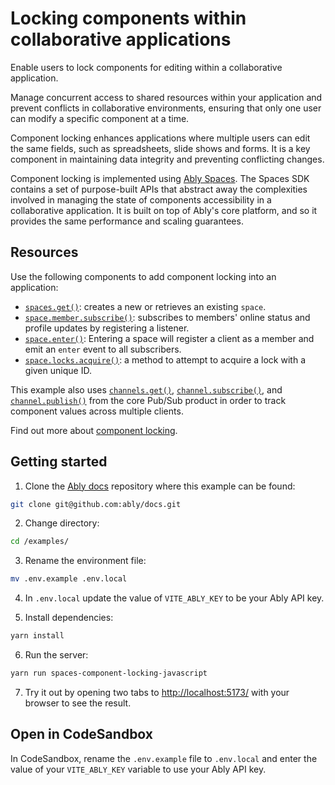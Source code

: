 # Locking components within collaborative applications

Enable users to lock components for editing within a collaborative application.

Manage concurrent access to shared resources within your application and prevent conflicts in collaborative environments, ensuring that only one user can modify a specific component at a time.

Component locking enhances applications where multiple users can edit the same fields, such as spreadsheets, slide shows and forms. It is a key component in maintaining data integrity and preventing conflicting changes.

Component locking is implemented using [Ably Spaces](/docs/products/spaces). The Spaces SDK contains a set of purpose-built APIs that abstract away the complexities involved in managing the state of components accessibility in a collaborative application. It is built on top of Ably's core platform, and so it provides the same performance and scaling guarantees.

## Resources

Use the following components to add component locking into an application:

- [`spaces.get()`](/docs/spaces/space#create): creates a new or retrieves an existing `space`.
- [`space.member.subscribe()`](/docs/spaces/locking#subscribe): subscribes to members' online status and profile updates by registering a listener.
- [`space.enter()`](/docs/spaces/space#enter): Entering a space will register a client as a member and emit an `enter` event to all subscribers.
- [`space.locks.acquire()`](/docs/spaces/locking#acquire): a method to attempt to acquire a lock with a given unique ID.

This example also uses [`channels.get()`](/docs/channels#create), [`channel.subscribe()`](/docs/channels#subscribe), and [`channel.publish()`](/docs/channels#publish) from the core Pub/Sub product in order to track component values across multiple clients.

Find out more about [component locking](/docs/spaces/locking).

## Getting started

1. Clone the [Ably docs](https://github.com/ably/docs) repository where this example can be found:

  ```sh
  git clone git@github.com:ably/docs.git
  ```

2. Change directory:

  ```sh
  cd /examples/
  ```

3. Rename the environment file:

  ```sh
  mv .env.example .env.local
  ```

4. In `.env.local` update the value of `VITE_ABLY_KEY` to be your Ably API key.

5. Install dependencies:

  ```sh
  yarn install
  ```

6. Run the server:

  ```sh
  yarn run spaces-component-locking-javascript
  ```

7. Try it out by opening two tabs to [http://localhost:5173/](http://localhost:5173/) with your browser to see the result.

## Open in CodeSandbox

In CodeSandbox, rename the `.env.example` file to `.env.local` and enter the value of your `VITE_ABLY_KEY` variable to use your Ably API key.
